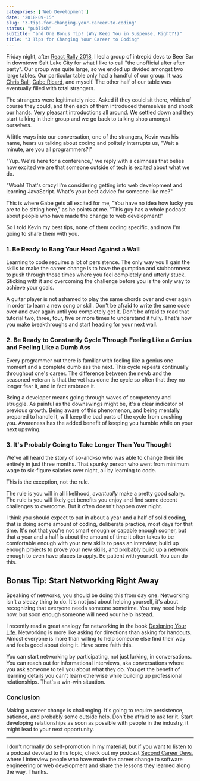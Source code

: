 ```yaml
---
categories: ['Web Development']
date: "2018-09-15"
slug: "3-tips-for-changing-your-career-to-coding"
status: "publish"
subtitle: "and One Bonus Tip! (Why Keep You in Suspense, Right?!)"
title: "3 Tips for Changing Your Career to Coding"
---
```


Friday night, after [React Rally 2018](https://www.reactrally.com/), I led a group of intrepid devs to Beer Bar in downtown Salt Lake City for what I like to call "the unofficial after after party". Our group was quite large, so we ended up divided amongst two large tables. Our particular table only had a handful of our group. It was [Chris Ball](https://twitter.com/cball_), [Gabe Ricard](https://twitter.com/GabeRicard), and myself. The other half of our table was eventually filled with total strangers.

The strangers were legitimately nice. Asked if they could sit there, which of course they could, and then each of them introduced themselves and shook our hands. Very pleasant introductions all around. We settled down and they start talking in their group and we go back to talking shop amongst ourselves.

A little ways into our conversation, one of the strangers, Kevin was his name, hears us talking about coding and politely interrupts us, "Wait a minute, are you all programmers?!"

"Yup. We're here for a conference," we reply with a calmness that belies how excited we are that someone outside of tech is excited about what we do.

"Woah! That's crazy! I'm considering getting into web development and learning JavaScript. What's your best advice for someone like me?"

This is where Gabe gets all excited for me, "You have no idea how lucky you are to be sitting here," as he points at me. "This guy has a whole podcast about people who have made the change to web development!"

So I told Kevin my best tips, none of them coding specific, and now I'm going to share them with you.

### 1\. Be Ready to Bang Your Head Against a Wall

Learning to code requires a lot of persistence. The only way you'll gain the skills to make the career change is to have the gumption and stubbornness to push through those times where you feel completely and utterly stuck. Sticking with it and overcoming the challenge before you is the only way to achieve your goals.

A guitar player is not ashamed to play the same chords over and over again in order to learn a new song or skill. Don't be afraid to write the same code over and over again until you completely get it. Don't be afraid to read that tutorial two, three, four, five or more times to understand it fully. That's how you make breakthroughs and start heading for your next wall.

### 2\. Be Ready to Constantly Cycle Through Feeling Like a Genius and Feeling Like a Dumb Ass

Every programmer out there is familiar with feeling like a genius one moment and a complete dumb ass the next. This cycle repeats continually throughout one's career. The difference between the newb and the seasoned veteran is that the vet has done the cycle so often that they no longer fear it, and in fact embrace it.

Being a developer means going through waves of competency and struggle. As painful as the downswings might be, it's a clear indicator of previous growth. Being aware of this phenomenon, and being mentally prepared to handle it, will keep the bad parts of the cycle from crushing you. Awareness has the added benefit of keeping you humble while on your next upswing.

### 3\. It's Probably Going to Take Longer Than You Thought

We've all heard the story of so-and-so who was able to change their life entirely in just three months. That spunky person who went from minimum wage to six-figure salaries over night, all by learning to code.

This is the exception, not the rule.

The rule is you will in all likelihood, _eventually_ make a pretty good salary. The rule is you will likely get benefits you enjoy and find some decent challenges to overcome. But it often doesn't happen over night.

I think you should expect to put in about a year and a half of solid coding, that is doing some amount of coding, deliberate practice, most days for that time. It's not that you're not smart enough or capable enough sooner, but that a year and a half is about the amount of time it often takes to be comfortable enough with your new skills to pass an interview, build up enough projects to prove your new skills, and probably build up a network enough to even have places to apply. Be patient with yourself. You can do this.

## Bonus Tip: Start Networking Right Away

Speaking of networks, you should be doing this from day one. Networking isn't a sleazy thing to do. It's not just about helping yourself, it's about recognizing that everyone needs someone sometime. You may need help now, but soon enough someone will need your help instead.

I recently read a great analogy for networking in the book [Designing Your Life](https://amzn.to/2NhPd4R). Networking is more like asking for directions than asking for handouts. Almost everyone is more than willing to help someone else find their way and feels good about doing it. Have some faith this.

You can start networking by participating, not just lurking, in conversations. You can reach out for informational interviews, aka conversations where you ask someone to tell you about what they do. You get the benefit of learning details you can't learn otherwise while building up professional relationships. That's a win-win situation.

### Conclusion

Making a career change is challenging. It's going to require persistence, patience, and probably some outside help. Don't be afraid to ask for it. Start developing relationships as soon as possible with people in the industry, it might lead to your next opportunity.

* * *

I don't normally do self-promotion in my material, but if you want to listen to a podcast devoted to this topic, check out my podcast [Second Career Devs](https://secondcareerdevs.com), where I interview people who have made the career change to software engineering or web development and share the lessons they learned along the way. Thanks.
